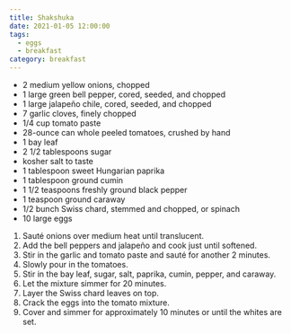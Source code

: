 ```yaml
---
title: Shakshuka
date: 2021-01-05 12:00:00
tags:
  - eggs
  - breakfast
category: breakfast
---
```


- 2 medium yellow onions, chopped
- 1 large green bell pepper, cored, seeded, and chopped
- 1 large jalapeño chile, cored, seeded, and chopped
- 7 garlic cloves, finely chopped
- 1/4 cup tomato paste
- 28-ounce can whole peeled tomatoes, crushed by hand
- 1 bay leaf
- 2 1/2 tablespoons sugar
- kosher salt to taste
- 1 tablespoon sweet Hungarian paprika
- 1 tablespoon ground cumin
- 1 1/2 teaspoons freshly ground black pepper
- 1 teaspoon ground caraway
- 1/2 bunch Swiss chard, stemmed and chopped, or spinach
- 10 large eggs

1. Sauté onions over medium heat until translucent.
1. Add the bell peppers and jalapeño and cook just until softened.
1. Stir in the garlic and tomato paste and sauté for another 2 minutes.
1. Slowly pour in the tomatoes.
1. Stir in the bay leaf, sugar, salt, paprika, cumin, pepper, and caraway.
1. Let the mixture simmer for 20 minutes.
1. Layer the Swiss chard leaves on top.
1. Crack the eggs into the tomato mixture.
1. Cover and simmer for approximately 10 minutes or until the whites are set.
